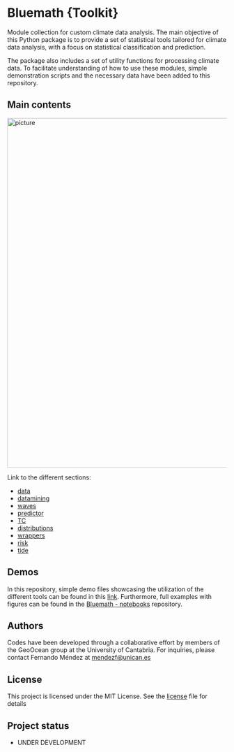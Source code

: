 # Bluemath {**Toolkit**}

Module collection for custom climate data analysis. The main objective of this Python package is to provide a set of statistical tools tailored for climate data analysis, with a focus on statistical classification and prediction.

The package also includes a set of utility functions for processing climate data. To facilitate understanding of how to use these modules, simple demonstration scripts and the necessary data have been added to this repository.

## Main contents

<img src="codes/sketch_tk.png" alt="picture" width="800"/>

Link to the different sections:
- [data](./codes/data/)
- [datamining](./codes/datamining/)
- [waves](./codes/waves/)
- [predictor](./codes/predictor/)
- [TC](./codes/TC/)
- [distributions](./codes/distributions/)
- [wrappers](./codes/wrappers/)
- [risk](./codes/risk/)
- [tide](./codes/tide/)

## Demos

In this repository, simple demo files showcasing the utilization of the different tools can be found in this [link](./demos). Furthermore, full examples with figures can be found in the [Bluemath - notebooks](./) repository.

## Authors

Codes have been developed through a collaborative effort by members of the GeoOcean group at the University of Cantabria. For inquiries, please contact Fernando Méndez at mendezf@unican.es

## License

This project is licensed under the MIT License. See the [license](LICENSE.txt) file for details

## Project status

- UNDER DEVELOPMENT